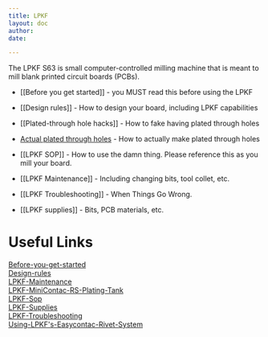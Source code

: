 ```yaml
---
title: LPKF
layout: doc
author: 
date: 

---
```


The LPKF S63 is small computer-controlled milling machine that is meant to mill blank printed circuit boards (PCBs).

* [[Before you get started]] - you MUST read this before using the LPKF
* [[Design rules]] - How to design your board, including LPKF capabilities
* [[Plated-through hole hacks]] - How to fake having plated through holes
* [Actual plated through holes](https://github.com/psu-epl/psu-epl.github.com/wiki/LPKF-MiniContac-RS-Plating-Tank) - How to actually make plated through holes
* [[LPKF SOP]] - How to use the damn thing. Please reference this as you mill your board.
* [[LPKF Maintenance]] - Including changing bits, tool collet, etc.
* [[LPKF Troubleshooting]] - When Things Go Wrong.


* [[LPKF supplies]] - Bits, PCB materials, etc.

# Useful Links

[Before-you-get-started](Before-you-get-started)  
[Design-rules](Design-rules)  
[LPKF-Maintenance](LPKF-Maintenance)  
[LPKF-MiniContac-RS-Plating-Tank](LPKF-MiniContac-RS-Plating-Tank)  
[LPKF-Sop](LPKF-Sop)  
[LPKF-Supplies](LPKF-Supplies)  
[LPKF-Troubleshooting](LPKF-Troubleshooting)  
[Using-LPKF's-Easycontac-Rivet-System](Using-LPKF's-Easycontac-Rivet-System)  
